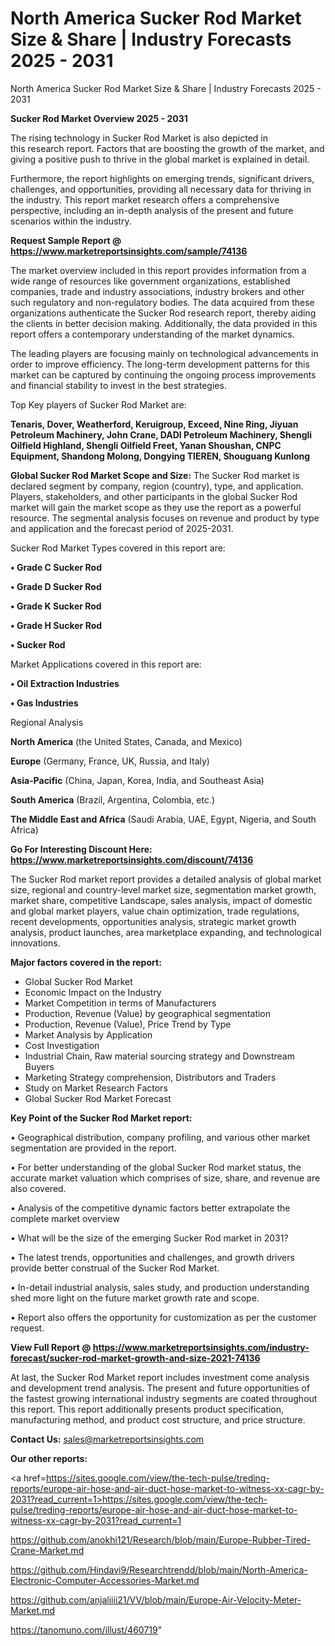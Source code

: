 # North America Sucker Rod Market Size & Share | Industry Forecasts 2025 - 2031
 North America Sucker Rod Market Size & Share | Industry Forecasts 2025 - 2031

<Strong> Sucker Rod Market Overview 2025 - 2031</strong>

The rising technology in Sucker Rod Market is also depicted in this research report. Factors that are boosting the growth of the market, and giving a positive push to thrive in the global market is explained in detail.

Furthermore, the report highlights on emerging trends, significant drivers, challenges, and opportunities, providing all necessary data for thriving in the industry. This report market research offers a comprehensive perspective, including an in-depth analysis of the present and future scenarios within the industry.

<strong>Request Sample Report @ <a href=https://www.marketreportsinsights.com/sample/74136>https://www.marketreportsinsights.com/sample/74136</a></strong>

The market overview included in this report provides information from a wide range of resources like government organizations, established companies, trade and industry associations, industry brokers and other such regulatory and non-regulatory bodies. The data acquired from these organizations authenticate the Sucker Rod research report, thereby aiding the clients in better decision making. Additionally, the data provided in this report offers a contemporary understanding of the market dynamics.

The leading players are focusing mainly on technological advancements in order to improve efficiency. The long-term development patterns for this market can be captured by continuing the ongoing process improvements and financial stability to invest in the best strategies.

Top Key players of Sucker Rod Market are:

<strong>Tenaris, Dover, Weatherford, Keruigroup, Exceed, Nine Ring, Jiyuan Petroleum Machinery, John Crane, DADI Petroleum Machinery, Shengli Oilfield Highland, Shengli Oilfield Freet, Yanan Shoushan, CNPC Equipment, Shandong Molong, Dongying TIEREN, Shouguang Kunlong</strong>

<strong><b>Global Sucker Rod Market Scope and Size:</b></strong>
The Sucker Rod market is declared segment by company, region (country), type, and application. Players, stakeholders, and other participants in the global Sucker Rod market will gain the market scope as they use the report as a powerful resource. The segmental analysis focuses on revenue and product by type and application and the forecast period of 2025-2031.

Sucker Rod Market Types covered in this report are:

<strong>• Grade C Sucker Rod

• Grade D Sucker Rod

• Grade K Sucker Rod

• Grade H Sucker Rod

• Sucker Rod</strong>

Market Applications covered in this report are:

<strong>• Oil Extraction Industries

• Gas Industries</strong> 

Regional Analysis

<strong>North America</strong> (the United States, Canada, and Mexico)

<strong>Europe</strong> (Germany, France, UK, Russia, and Italy)

<strong>Asia-Pacific</strong> (China, Japan, Korea, India, and Southeast Asia)

<strong>South America</strong> (Brazil, Argentina, Colombia, etc.)

<strong>The Middle East and Africa</strong> (Saudi Arabia, UAE, Egypt, Nigeria, and South Africa)

<strong>Go For Interesting Discount Here: <a href=https://www.marketreportsinsights.com/discount/74136>https://www.marketreportsinsights.com/discount/74136</a></strong>

The Sucker Rod market report provides a detailed analysis of global market size, regional and country-level market size, segmentation market growth, market share, competitive Landscape, sales analysis, impact of domestic and global market players, value chain optimization, trade regulations, recent developments, opportunities analysis, strategic market growth analysis, product launches, area marketplace expanding, and technological innovations.

<strong><b>Major factors covered in the report:</b></strong>
<ul>
  <li>Global Sucker Rod Market </li>
  <li>Economic Impact on the Industry</li>
  <li>Market Competition in terms of Manufacturers</li>
  <li>Production, Revenue (Value) by geographical segmentation</li>
  <li>Production, Revenue (Value), Price Trend by Type</li>
  <li>Market Analysis by Application</li>
  <li>Cost Investigation</li>
  <li>Industrial Chain, Raw material sourcing strategy and Downstream Buyers</li>
  <li>Marketing Strategy comprehension, Distributors and Traders</li>
  <li>Study on Market Research Factors</li>
  <li>Global Sucker Rod Market Forecast</li>
</ul>

<strong><b>Key Point of the Sucker Rod Market report:</b></strong>

• Geographical distribution, company profiling, and various other market segmentation are provided in the report.

• For better understanding of the global Sucker Rod market status, the accurate market valuation which comprises of size, share, and revenue are also covered.

• Analysis of the competitive dynamic factors better extrapolate the complete market overview

• What will be the size of the emerging Sucker Rod market in 2031?

• The latest trends, opportunities and challenges, and growth drivers provide better construal of the Sucker Rod Market.

• In-detail industrial analysis, sales study, and production understanding shed more light on the future market growth rate and scope.

• Report also offers the opportunity for customization as per the customer request.

<strong><b>View Full Report @ <a href=https://www.marketreportsinsights.com/industry-forecast/sucker-rod-market-growth-and-size-2021-74136>https://www.marketreportsinsights.com/industry-forecast/sucker-rod-market-growth-and-size-2021-74136</a></b></strong>


At last, the Sucker Rod Market report includes investment come analysis and development trend analysis. The present and future opportunities of the fastest growing international industry segments are coated throughout this report. This report additionally presents product specification, manufacturing method, and product cost structure, and price structure.

<strong>Contact Us:</strong>
sales@marketreportsinsights.com

<strong>Our other reports:</strong>

<a href=https://sites.google.com/view/the-tech-pulse/treding-reports/europe-air-hose-and-air-duct-hose-market-to-witness-xx-cagr-by-2031?read_current=1>https://sites.google.com/view/the-tech-pulse/treding-reports/europe-air-hose-and-air-duct-hose-market-to-witness-xx-cagr-by-2031?read_current=1</a>

<a href=https://github.com/anokhi121/Research/blob/main/Europe-Rubber-Tired-Crane-Market.md>https://github.com/anokhi121/Research/blob/main/Europe-Rubber-Tired-Crane-Market.md</a>

<a href=https://github.com/Hindavi9/Researchtrendd/blob/main/North-America-Electronic-Computer-Accessories-Market.md>https://github.com/Hindavi9/Researchtrendd/blob/main/North-America-Electronic-Computer-Accessories-Market.md</a>

<a href=https://github.com/anjaliiii21/VV/blob/main/Europe-Air-Velocity-Meter-Market.md>https://github.com/anjaliiii21/VV/blob/main/Europe-Air-Velocity-Meter-Market.md</a>

<a href=https://tanomuno.com/illust/460719>https://tanomuno.com/illust/460719</a>"
